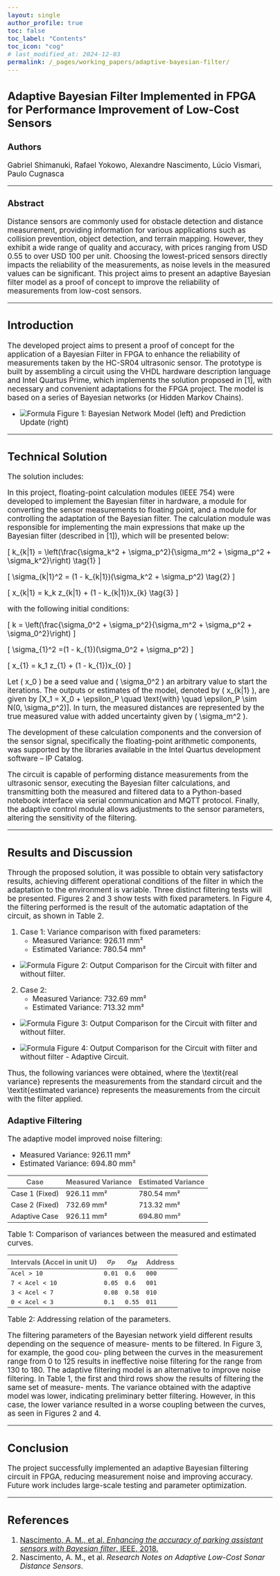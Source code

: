 ```yaml
---
layout: single
author_profile: true
toc: false
toc_label: "Contents"
toc_icon: "cog"
# last_modified_at: 2024-12-03
permalink: /_pages/working_papers/adaptive-bayesian-filter/
---
```


<style type="text/css">

body{ /* Normal  */
      font-size: 17px;
  }

.author__avatar{
    padding-left:10%;
    padding-right:10%;
}

.author__name{
    /* margin-bottom: 20px; Adjust space after name */
    text-align: center;
}

.author__content{
    text-align: center;

}

.author__avatar img{
    max-width:100%;
}

.author__urls{
    padding-left: 15%;
}

.page__content p {
    margin-top: 1.5em;
    margin-bottom: 1.5em;
}

.page{
    padding-right: 0%;
    font-size: 15px;
}

strong {
    color: #616161;
}

.justify-text {
  text-align: justify;
}

.fa-rss {
  display: none;
}

.footer .fa-rss {
  display: none !important;
}

a[href="/feed.xml"] {
  display: none;
}

.small-image {
  width: 250px; /* Adjust the size as needed */
  height: auto; /* Maintain aspect ratio */
  float: left; /* Align to the left */
  margin-right: 1rem; /* Add spacing between image and text */
}

</style>


## Adaptive Bayesian Filter Implemented in FPGA for Performance Improvement of Low-Cost Sensors

### Authors  
Gabriel Shimanuki, Rafael Yokowo, Alexandre Nascimento, Lúcio Vismari, Paulo Cugnasca  

---

### Abstract
Distance sensors are commonly used for obstacle detection and distance measurement, providing information for various applications such as collision prevention, object detection, and terrain mapping. However, they exhibit a wide range of quality and accuracy, with prices ranging from USD 0.55 to over USD 100 per unit. Choosing the lowest-priced sensors directly impacts the reliability of the measurements, as noise levels in the measured values can be significant. This project aims to present an adaptive Bayesian filter model as a **proof of concept** to improve the reliability of measurements from low-cost sensors.

---

## Introduction

The developed project aims to present a **proof of concept** for the application of a Bayesian Filter in FPGA to enhance the reliability of measurements taken by the HC-SR04 ultrasonic sensor. The prototype is built by assembling a circuit using the VHDL hardware description language and Intel Quartus Prime, which implements the solution proposed in [1], with necessary and convenient adaptations for the FPGA project. The model is based on a series of Bayesian networks (or Hidden Markov Chains).

- ![Formula](/assets/images/FPGA/model.png)
Figure 1: Bayesian Network Model (left) and Prediction Update (right)

---

## Technical Solution

The solution includes:

In this project, floating-point calculation modules (IEEE 754) were developed to implement the Bayesian filter in hardware, a module for converting the sensor measurements to floating point, and a module for controlling the adaptation of the Bayesian filter. The calculation module was responsible for implementing the main expressions that make up the Bayesian filter (described in [1]), which will be presented below:

\[
k_{k|1} = \left(\frac{\sigma_k^2 + \sigma_p^2}{\sigma_m^2 + \sigma_p^2 + \sigma_k^2}\right) \tag{1}
\]

\[
\sigma_{k|1}^2 = (1 - k_{k|1})(\sigma_k^2 + \sigma_p^2) \tag{2}
\]

\[
x_{k|1} = k_k z_{k|1} + (1 - k_{k|1})x_{k} \tag{3}
\]

with the following initial conditions:

\[
    k = \left(\frac{\sigma_0^2 + \sigma_p^2}{\sigma_m^2 + \sigma_p^2 + \sigma_0^2}\right)
\]

\[
    \sigma_{1}^2 =(1 - k_{1})(\sigma_0^2 + \sigma_p^2)
\]

\[
    x_{1} = k_1 z_{1} + (1 - k_{1})x_{0}
\]

Let \( x_0 \) be a seed value and \( \sigma_0^2 \) an arbitrary value to start the iterations. The outputs or estimates of the model, denoted by \( x_{k|1} \), are given by \[X_1 = X_0 + \epsilon_P \quad \text{with} \quad \epsilon_P \sim N(0, \sigma_p^2)\]. In turn, the measured distances are represented by the true measured value with added uncertainty given by \( \sigma_m^2 \).

The development of these calculation components and the conversion of the sensor signal, specifically the floating-point arithmetic components, was supported by the libraries available in the Intel Quartus development software – IP Catalog.

The circuit is capable of performing distance measurements from the ultrasonic sensor, executing the Bayesian filter calculations, and transmitting both the measured and filtered data to a Python-based notebook interface via serial communication and MQTT protocol. Finally, the adaptive control module allows adjustments to the sensor parameters, altering the sensitivity of the filtering.

---

## Results and Discussion

Through the proposed solution, it was possible to obtain very satisfactory results, achieving different operational conditions of the filter in which the adaptation to the environment is variable. Three distinct filtering tests will be presented. Figures 2 and 3 show tests with fixed parameters. In Figure 4, the filtering performed is the result of the automatic adaptation of the circuit, as shown in Table 2.

1. **Case 1**: Variance comparison with fixed parameters:  
   - Measured Variance: 926.11 mm²  
   - Estimated Variance: 780.54 mm²  

- ![Formula](/assets/images/FPGA/test_1.png)
Figure 2: Output Comparison for the Circuit with filter and without filter.

2. **Case 2**:  
   - Measured Variance: 732.69 mm²  
   - Estimated Variance: 713.32 mm²  

- ![Formula](/assets/images/FPGA/test_2.png)
Figure 3: Output Comparison for the Circuit with filter and without filter.

- ![Formula](/assets/images/FPGA/image_adaptation.png)
Figure 4: Output Comparison for the Circuit with filter and without filter - Adaptive Circuit.

Thus, the following variances were obtained, where the \textit{real variance} represents the measurements from the standard circuit and the \textit{estimated variance} represents the measurements from the circuit with the filter applied.


### Adaptive Filtering  
The adaptive model improved noise filtering:  
- Measured Variance: 926.11 mm²  
- Estimated Variance: **694.80 mm²**

| **Case**         | **Measured Variance** | **Estimated Variance** |
|------------------|----------------------|-----------------------|
| Case 1 (Fixed)  | 926.11 mm²           | 780.54 mm²            |
| Case 2 (Fixed)  | 732.69 mm²           | 713.32 mm²            |
| Adaptive Case    | 926.11 mm²           | **694.80 mm²**        |

Table 1: Comparison of variances between the measured and estimated curves.

| **Intervals (Accel in unit U)** | **$\sigma_{P}$** | **$\sigma_{M}$** | **Address** |
|---------------------------------|------------------|------------------|-------------|
| `Acel > 10`                     | `0.01`           | `0.6`            | `000`       |
| `7 < Acel < 10`                 | `0.05`           | `0.6`            | `001`       |
| `3 < Acel < 7`                  | `0.08`           | `0.58`           | `010`       |
| `0 < Acel < 3`                  | `0.1`            | `0.55`           | `011`       |

Table 2: Addressing relation of the parameters.


The filtering parameters of the Bayesian network yield different results depending on the sequence of measure- ments to be filtered. In Figure 3, for example, the good cou- pling between the curves in the measurement range from 0 to 125 results in ineffective noise filtering for the range from 130 to 180. The adaptive filtering model is an alternative to improve noise filtering. In Table 1, the first and third rows show the results of filtering the same set of measure- ments. The variance obtained with the adaptive model was lower, indicating preliminary better filtering. However, in this case, the lower variance resulted in a worse coupling between the curves, as seen in Figures 2 and 4.

---

## Conclusion

The project successfully implemented an **adaptive Bayesian filtering circuit** in FPGA, reducing measurement noise and improving accuracy. Future work includes large-scale testing and parameter optimization.

---

## References

1. [Nascimento, A. M., et al. *Enhancing the accuracy of parking assistant sensors with Bayesian filter*. IEEE, 2018.](https://ieeexplore.ieee.org/document/8519512)
2. Nascimento, A. M., et al. *Research Notes on Adaptive Low-Cost Sonar Distance Sensors*.  



